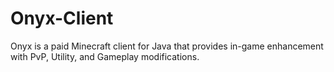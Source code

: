 # Onyx-Client
Onyx is a paid Minecraft client for Java that provides in-game enhancement with PvP, Utility, and Gameplay modifications.
